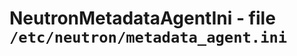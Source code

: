 NeutronMetadataAgentIni - file ``/etc/neutron/metadata_agent.ini``
==================================================================